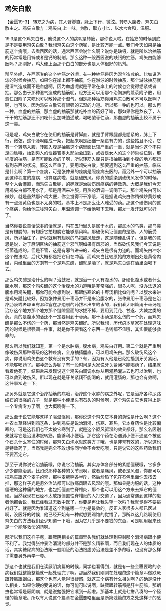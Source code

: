 ## 鸡矢白散

【金匮19-3】 转筋之为病，其人臂脚直，脉上下行，微弦。转筋入腹者，鸡矢白散主之。鸡矢白散方：鸡矢白,上一味，为散，取方寸匕，以水六合和，温服。

19.3是这个鸡矢白散，他说这个人的病呢是转筋，那你说人啦，在抽筋的时候到底是不是要用鸡矢白散？我想鸡矢白这个药呢，是比较万能一点。我们今天如果是抽筋这个病哦，去看西医的话，通常西医会说什么啊？说你是缺钙，就是所以治抽筋的药常常是用锌或者是钙的制剂。那么这种一般西医说的缺钙的抽筋，鸡矢白能够医吗？那刚好，鸡大便上面那个白白的部分也是人体很好的钙剂。

那另外呢，在西医说的这个抽筋之外呢，有一种抽筋是因为湿气造成的。比如说游泳的时候会抽筋，如果你在岸上都不抽筋，你在游泳的时候抽筋，那个游泳抽筋就是湿气造成而不是血虚啊，因为血虚呢就是平常在岸上的时候也会觉得绷紧或者抽。那么由于那种湿气造成的抽筋呢，经方还可以用那个治胸痹的薏苡附子散，用薏仁跟附子来吃也可以散掉那个湿气，但是那种抽筋你用鸡矢白散可不可以医啊？啊，也可以，因为鸡矢白散它有很强的去湿的力道。所以那一种的也可以。那么再一种，血虚的抽筋，那血虚的抽筋那就吃补血的药好了嘛，那如果你是熬夜了，人干干的抽筋那还不如吃什么加味逍遥散，喝喝酸枣仁汤，那血虚的抽筋比较不属于这一类。

可是呢，鸡矢白散它在使用的抽筋是臂脚直，就是手臂跟腿都是绷紧的，脉上下行，微弦，这个脉啊绷成一条，把起来啊是细细一条蛮有力的，这些姑且不论，它有一个转筋入腹，转筋入腹是抽筋这个病里面比较严重的一重，就是当你这个不只是四肢哦，抽到男人的性器官睾丸那边会扭到，或者是女人的这个卵巢被扭到，那程度的抽筋，是有可能致命的了啊，所以转筋入腹只是指抽筋抽到小腹的地方都扭有到东西的状况。那这么严重了，要用鸡矢白散，那要遇到这么严重的抽筋，临床是什么啊？第一个痉病，可是张仲景的痉病是照痉病去医的。而另外一个可以抽筋到这种程度的痉病，也算痉病啦，就是破伤风。你真的感染到破伤风发作的时候，整个人会僵直，而鸡矢白散呢，的确就是治破伤风痉病的特效药。大概是我们今天用鸡矢白都不用水了，都是用酒来冲服，用热的酒调一调喝下去。那个鸡矢白可以微炒，就是虽然那个鸡大便，你会觉得不干净哦，可是据说鸡矢白你稍微炒黄炒成有一点淡黄色也是不太臭的啦。基本上不是那么让人难受的药。那这个破伤风的这个痉病，你给他三钱鸡矢白，用温酒调一下给他喝下去哦，那发一发汗就可以好了。

当然你要说童话故事的话就是，鸡在五行里头是属于木的，那属木的鸟类，那鸟类是有翅膀的，有翅膀它拍翅膀它能够扇风嘛。那破伤风证僵直的是筋，人的筋受风，所以抽住了，所以就用有翅膀的鸟把那风赶走，这是随便乱讲了。但是我的意思是说，对于厥阴区块的抽筋这个邪气啊如果有风邪的，当然破伤风我们今天说是细菌造成的。但是不管，这是有邪气进来的，鸡矢白是很有力道的。而鸡矢白冲水这个做法呢，后代大概都是把它用在冲酒，而鸡矢白比较原始的方剂出处是黄帝内经，内经里面的方剂有一个是鸡矢醴，醴就是酒了，就是鸡矢白调在酒里面喝下去。

那么鸡矢醴是治什么的啊？治鼓胀，就是治一个人有腹水的。肝硬化腹水或者什么腹水啊，那这个鸡矢醴的这个治腹水的力道哦是非常强的，很多人呢，没办法退的腹水用鸡矢醴，那你可能会想到说，那跟伤寒论的十枣汤相比如何呢？以腹水来讲是鸡矢醴比较好。因为张仲景用十枣汤并不是来治腹水的，张仲景用十枣汤是在治疗肋膜或者哪里有那种塞在那边别的药拔不出来的水的，我们看太阳篇用十枣汤是治疗这个地方那个地方那个缝隙里面的水拔不掉，要用到芫花、甘遂、大戟之类的药。真的是腹水的话还不一定要用到十枣汤。那十枣汤是那么伤的一个药，而鸡矢醴是那么不伤的一个药，那当然是鸡矢醴好。所以我想，历代的本草家在处理这味药的时候是很强调一件事，就是你不要看这个东西一毛钱都不值哦，其实很能够救命的。

那么所以我们就知道，第一个是水肿病，腹水病，鸡矢白好用。第二个就是严重到像破伤风那种等级的这种痉病，全身抽搐僵直，可以用鸡矢白。那么破伤风这个病，你说用鸡矢白这个救有没有失手的？有，因为有人他是已经抽搐到牙关紧闭，不能够喝药了。那种怎么办呢？有一段时间是大家说牙关紧闭不能喝药了，结果就看着他死了，结果后来发现说这个鸡矢白调调水你从用灌肠灌进去也可以治到，也可以救到破伤风。所以现在就是牙关紧闭不能喝的，就用灌肠的，那也会有效啊，这件事知道一下。

那另外就是它这个治疗抽筋的病哦，治疗这个水肿的病之外呢，它是治疗各种尿路结石的很强的方子，就是那种小便里头有石头的时候啊，这个鸡矢白它也算得上是一个专病专方了啊，也大概晓得一下。

那么至于说它能够这样子驱湿驱风，那你说这个鸡矢它本身的药性是什么啊？这个神农本草经讲到鸡这条，讲到鸡矢是说治消渴、伤寒、寒热，它本身药性是比较偏寒的，可是这我们也不太被它寒到了，就是这个驱风驱湿的效果都好。那么名医别录就写它是治湿淋跟转筋，能够利小便哦。那它这个药在治遇到小便不通这个被这个石头什么塞住的时候，那鸡矢白泡水就这类方子哦，也是非常有效的，所以这也是特效药了，当然我是完全不敢想像同学会不会爱吃哦，只是说它的这些药效我们不要否定它。

那至于说你说它治抽筋哦，你说它治抽筋，其实身体各部分的紧绷僵硬哦，它多多少少都能治到。比如说那种各种的关节炎啊，或者是痛风，或者是风湿，你都可以把鸡矢跟这个麦子的壳，那种麦麸啊各半斤，然后炒热了包在布包里面你去按去推，那这样子光是用外治法都可以散痛风跟去风湿的哦。那如果是内服的话，这种僵硬的这种痛的地方，也包括僵直性脊椎炎，那个也可以用这个方来去掉它的僵硬。当然我现在已经不太敢跟僵直性脊椎炎的人打交道了，因为通常遇到这样的患者他都会说，我已经看过无数中医了，你要是再让我失望一次吗？我就觉得不要挑战好了。就是因为谁知道这个到底哪一个方是最效的。反正人家很多人都已医过啊，没医好的时候，他已经开始有一种就想要踢馆的觉悟了。那所以这几路啊使用鸡矢白的方法我们至少知道一下哦，因为它几乎是不要钱的东西，可是呢用起来还是一个能够救命的药啊。

那所以我们这样子呢，跟厥阴相关的篇章里头我们就处理到只剩那个消渴病跟小便不利了。我觉得张仲景治消渴的部分并不是那么精彩啊，而且我们现在人的体质的话，其实糖尿病的治法跟一般阴证的治法跟虚劳治法是差不多的哦，也没有那么样子需要另外再学一套。

那这个也就是我们在读厥阴病篇的时候，同学也看得到，就是有一些金匮要略的杂病我们就整篇整篇就一起处理完了啊。那当然我们刚刚在处理的这个篇章叫做趺厥跟转筋跟蛔虫，那这个也有人觉得很疑惑，就这三个病有什么相关啊？的确是没什么相关，如果你硬的要说的话，你可能可以说啊，趺厥跟转筋都是肝主筋嘛，那蛔虫也常常是厥阴病，就是说勉强把它凑到一起啦。那基本上就是七拼八凑的一个怪怪的篇章哦。所以有人说这个篇章在金匮要略里面是断简残篇的方之处这样子的感觉。
